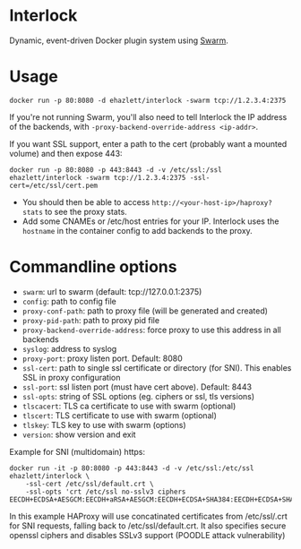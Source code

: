 # Interlock
Dynamic, event-driven Docker plugin system using [Swarm](https://github.com/docker/swarm).

# Usage

`docker run -p 80:8080 -d ehazlett/interlock -swarm tcp://1.2.3.4:2375`

If you're not running Swarm, you'll also need to tell Interlock the IP address of the backends, with `-proxy-backend-override-address <ip-addr>`.

If you want SSL support, enter a path to the cert (probably want a mounted volume) and then expose 443:

`docker run -p 80:8080 -p 443:8443 -d -v /etc/ssl:/ssl ehazlett/interlock -swarm tcp://1.2.3.4:2375 -ssl-cert=/etc/ssl/cert.pem`

* You should then be able to access `http://<your-host-ip>/haproxy?stats` to see the proxy stats.
* Add some CNAMEs or /etc/host entries for your IP.  Interlock uses the `hostname` in the container config to add backends to the proxy.

# Commandline options

* `swarm`: url to swarm (default: tcp://127.0.0.1:2375)
* `config`: path to config file
* `proxy-conf-path`: path to proxy file (will be generated and created)
* `proxy-pid-path`: path to proxy pid file
* `proxy-backend-override-address`: force proxy to use this address in all backends
* `syslog`: address to syslog
* `proxy-port`: proxy listen port. Default: 8080
* `ssl-cert`: path to single ssl certificate or directory (for SNI). This enables SSL in proxy configuration
* `ssl-port`: ssl listen port (must have cert above). Default: 8443
* `ssl-opts`: string of SSL options (eg. ciphers or ssl, tls versions)
* `tlscacert`: TLS ca certificate to use with swarm (optional)
* `tlscert`: TLS certificate to use with swarm (optional)
* `tlskey`: TLS key to use with swarm (options)
* `version`: show version and exit

Example for SNI (multidomain) https:

```
docker run -it -p 80:8080 -p 443:8443 -d -v /etc/ssl:/etc/ssl ehazlett/interlock \
    -ssl-cert /etc/ssl/default.crt \
    -ssl-opts 'crt /etc/ssl no-sslv3 ciphers EECDH+ECDSA+AESGCM:EECDH+aRSA+AESGCM:EECDH+ECDSA+SHA384:EECDH+ECDSA+SHA256:EECDH+aRSA+SHA384:EECDH+aRSA+SHA256:EECDH+aRSA+RC4:EECDH:EDH+aRSA:RC4:!aNULL:!eNULL:!LOW:!3DES:!MD5:!EXP:!PSK:!SRP:!DSS'
```

In this example HAProxy will use concatinated certificates from /etc/ssl/<hostname>.crt for SNI requests, falling back to /etc/ssl/default.crt.  It also specifies secure openssl ciphers and disables SSLv3 support (POODLE attack vulnerability)


